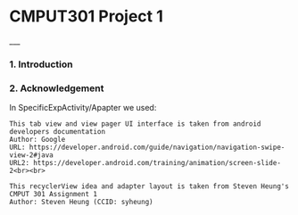 <h1>CMPUT301 Project 1</h1>
___

<h3>1. Introduction</h3>


<h3>2. Acknowledgement</h3>
<p>
    In SpecificExpActivity/Apapter we used:
    
    This tab view and view pager UI interface is taken from android developers documentation
    Author: Google
    URL: https://developer.android.com/guide/navigation/navigation-swipe-view-2#java
    URL2: https://developer.android.com/training/animation/screen-slide-2<br><br>
    
    This recyclerView idea and adapter layout is taken from Steven Heung's CMPUT 301 Assignment 1
    Author: Steven Heung (CCID: syheung)

</p>
